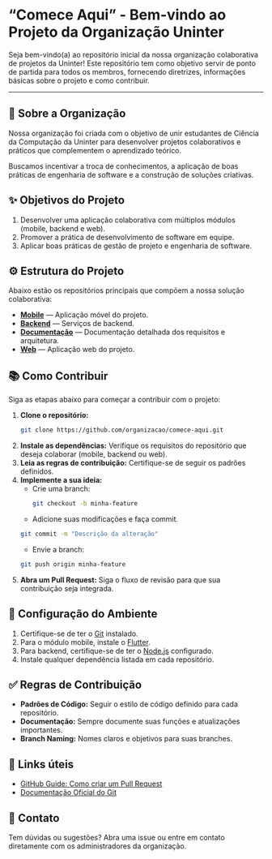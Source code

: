 # “Comece Aqui” - Bem-vindo ao Projeto da Organização Uninter

Seja bem-vindo(a) ao repositório inicial da nossa organização colaborativa de projetos da Uninter! Este repositório tem como objetivo servir de ponto de partida para todos os membros, fornecendo diretrizes, informações básicas sobre o projeto e como contribuir.

---

## 🔧 Sobre a Organização

Nossa organização foi criada com o objetivo de unir estudantes de Ciência da Computação da Uninter para desenvolver projetos colaborativos e práticos que complementem o aprendizado teórico.

Buscamos incentivar a troca de conhecimentos, a aplicação de boas práticas de engenharia de software e a construção de soluções criativas.

## ✨ Objetivos do Projeto

1. Desenvolver uma aplicação colaborativa com múltiplos módulos (mobile, backend e web).
2. Promover a prática de desenvolvimento de software em equipe.
3. Aplicar boas práticas de gestão de projeto e engenharia de software.

## ⚙️ Estrutura do Projeto

Abaixo estão os repositórios principais que compõem a nossa solução colaborativa:

- [**Mobile**](https://github.com/organizacao/mobile) — Aplicação móvel do projeto.
- [**Backend**](https://github.com/organizacao/backend) — Serviços de backend.
- [**Documentação**](https://github.com/organizacao/documentacao) — Documentação detalhada dos requisitos e arquitetura.
- [**Web**](https://github.com/organizacao/web) — Aplicação web do projeto.

## 📚 Como Contribuir

Siga as etapas abaixo para começar a contribuir com o projeto:

1. **Clone o repositório:**
   ```bash
   git clone https://github.com/organizacao/comece-aqui.git
   ```
2. **Instale as dependências:** Verifique os requisitos do repositório que deseja colaborar (mobile, backend ou web).
3. **Leia as regras de contribuição:** Certifique-se de seguir os padrões definidos.
4. **Implemente a sua ideia:**
   - Crie uma branch:
     ```bash
     git checkout -b minha-feature
     ```
   - Adicione suas modificações e faça commit.
   ```bash
   git commit -m "Descrição da alteração"
   ```
   - Envie a branch:
   ```bash
   git push origin minha-feature
   ```
5. **Abra um Pull Request:** Siga o fluxo de revisão para que sua contribuição seja integrada.

## 🔨 Configuração do Ambiente

1. Certifique-se de ter o [Git](https://git-scm.com/) instalado.
2. Para o módulo mobile, instale o [Flutter](https://flutter.dev/).
3. Para backend, certifique-se de ter o [Node.js](https://nodejs.org/) configurado.
4. Instale qualquer dependência listada em cada repositório.

## ✅ Regras de Contribuição

- **Padrões de Código:** Seguir o estilo de código definido para cada repositório.
- **Documentação:** Sempre documente suas funções e atualizações importantes.
- **Branch Naming:** Nomes claros e objetivos para suas branches.

## 🔗 Links úteis

- [GitHub Guide: Como criar um Pull Request](https://docs.github.com/en/pull-requests/collaborating-with-pull-requests/proposing-changes)
- [Documentação Oficial do Git](https://git-scm.com/doc)

## 🔎 Contato

Tem dúvidas ou sugestões? Abra uma issue ou entre em contato diretamente com os administradores da organização.

